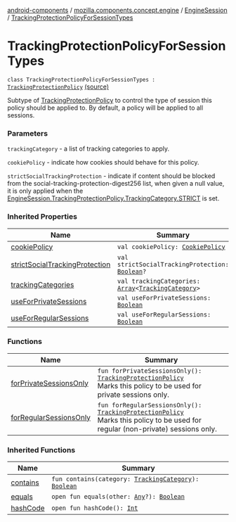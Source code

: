 [android-components](../../../index.md) / [mozilla.components.concept.engine](../../index.md) / [EngineSession](../index.md) / [TrackingProtectionPolicyForSessionTypes](./index.md)

# TrackingProtectionPolicyForSessionTypes

`class TrackingProtectionPolicyForSessionTypes : `[`TrackingProtectionPolicy`](../-tracking-protection-policy/index.md) [(source)](https://github.com/mozilla-mobile/android-components/blob/master/components/concept/engine/src/main/java/mozilla/components/concept/engine/EngineSession.kt#L337)

Subtype of [TrackingProtectionPolicy](../-tracking-protection-policy/index.md) to control the type of session this policy
should be applied to. By default, a policy will be applied to all sessions.

### Parameters

`trackingCategory` - a list of tracking categories to apply.

`cookiePolicy` - indicate how cookies should behave for this policy.

`strictSocialTrackingProtection` - indicate  if content should be blocked from the
social-tracking-protection-digest256 list, when given a null value,
it is only applied when the [EngineSession.TrackingProtectionPolicy.TrackingCategory.STRICT](../-tracking-protection-policy/-tracking-category/-s-t-r-i-c-t.md)
is set.

### Inherited Properties

| Name | Summary |
|---|---|
| [cookiePolicy](../-tracking-protection-policy/cookie-policy.md) | `val cookiePolicy: `[`CookiePolicy`](../-tracking-protection-policy/-cookie-policy/index.md) |
| [strictSocialTrackingProtection](../-tracking-protection-policy/strict-social-tracking-protection.md) | `val strictSocialTrackingProtection: `[`Boolean`](https://kotlinlang.org/api/latest/jvm/stdlib/kotlin/-boolean/index.html)`?` |
| [trackingCategories](../-tracking-protection-policy/tracking-categories.md) | `val trackingCategories: `[`Array`](https://kotlinlang.org/api/latest/jvm/stdlib/kotlin/-array/index.html)`<`[`TrackingCategory`](../-tracking-protection-policy/-tracking-category/index.md)`>` |
| [useForPrivateSessions](../-tracking-protection-policy/use-for-private-sessions.md) | `val useForPrivateSessions: `[`Boolean`](https://kotlinlang.org/api/latest/jvm/stdlib/kotlin/-boolean/index.html) |
| [useForRegularSessions](../-tracking-protection-policy/use-for-regular-sessions.md) | `val useForRegularSessions: `[`Boolean`](https://kotlinlang.org/api/latest/jvm/stdlib/kotlin/-boolean/index.html) |

### Functions

| Name | Summary |
|---|---|
| [forPrivateSessionsOnly](for-private-sessions-only.md) | `fun forPrivateSessionsOnly(): `[`TrackingProtectionPolicy`](../-tracking-protection-policy/index.md)<br>Marks this policy to be used for private sessions only. |
| [forRegularSessionsOnly](for-regular-sessions-only.md) | `fun forRegularSessionsOnly(): `[`TrackingProtectionPolicy`](../-tracking-protection-policy/index.md)<br>Marks this policy to be used for regular (non-private) sessions only. |

### Inherited Functions

| Name | Summary |
|---|---|
| [contains](../-tracking-protection-policy/contains.md) | `fun contains(category: `[`TrackingCategory`](../-tracking-protection-policy/-tracking-category/index.md)`): `[`Boolean`](https://kotlinlang.org/api/latest/jvm/stdlib/kotlin/-boolean/index.html) |
| [equals](../-tracking-protection-policy/equals.md) | `open fun equals(other: `[`Any`](https://kotlinlang.org/api/latest/jvm/stdlib/kotlin/-any/index.html)`?): `[`Boolean`](https://kotlinlang.org/api/latest/jvm/stdlib/kotlin/-boolean/index.html) |
| [hashCode](../-tracking-protection-policy/hash-code.md) | `open fun hashCode(): `[`Int`](https://kotlinlang.org/api/latest/jvm/stdlib/kotlin/-int/index.html) |
